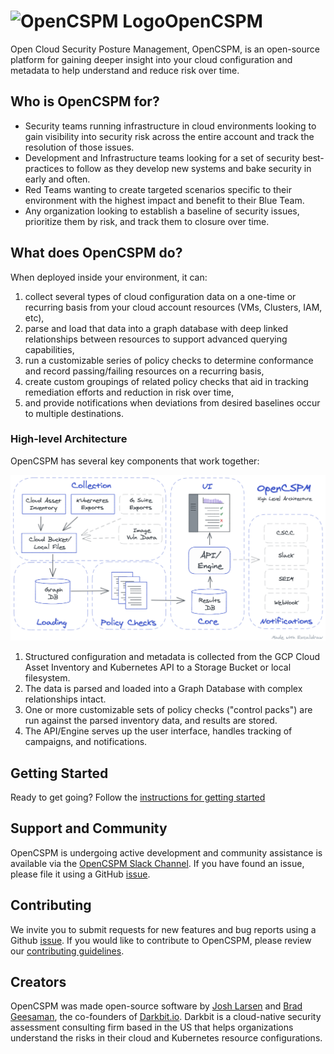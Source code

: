 # ![OpenCSPM Logo](site/image/opencspm-logo.png)OpenCSPM
Open Cloud Security Posture Management, OpenCSPM, is an open-source platform for gaining deeper insight into your cloud configuration and metadata to help understand and reduce risk over time.

## Who is OpenCSPM for?

* Security teams running infrastructure in cloud environments looking to gain visibility into security risk across the entire account and track the resolution of those issues.
* Development and Infrastructure teams looking for a set of security best-practices to follow as they develop new systems and bake security in early and often.
* Red Teams wanting to create targeted scenarios specific to their environment with the highest impact and benefit to their Blue Team.
* Any organization looking to establish a baseline of security issues, prioritize them by risk, and track them to closure over time.

## What does OpenCSPM do?

When deployed inside your environment, it can:

1. collect several types of cloud configuration data on a one-time or recurring basis from your cloud account resources (VMs, Clusters, IAM, etc),
2. parse and load that data into a graph database with deep linked relationships between resources to support advanced querying capabilities,
3. run a customizable series of policy checks to determine conformance and record passing/failing resources on a recurring basis,
4. create custom groupings of related policy checks that aid in tracking remediation efforts and reduction in risk over time,
5. and provide notifications when deviations from desired baselines occur to multiple destinations.

### High-level Architecture

OpenCSPM has several key components that work together:

![opencspm high level architecture diagram](site/img/high-level-arch.png)

1. Structured configuration and metadata is collected from the GCP Cloud Asset Inventory and Kubernetes API to a Storage Bucket or local filesystem.
2. The data is parsed and loaded into a Graph Database with complex relationships intact.
3. One or more customizable sets of policy checks ("control packs") are run against the parsed inventory data, and results are stored.
4. The API/Engine serves up the user interface, handles tracking of campaigns, and notifications.

## Getting Started

Ready to get going?  Follow the [instructions for getting started](site/getting_started.md)

## Support and Community

OpenCSPM is undergoing active development and community assistance is available via the [OpenCSPM Slack Channel](#).  If you have found an issue, please file it using a GitHub [issue](https://github.com/opencspm/opencspm/issues/new).

## Contributing

We invite you to submit requests for new features and bug reports using a Github [issue](https://github.com/opencspm/opencspm/issues/new). If you would like to contribute to OpenCSPM, please review our [contributing guidelines](development.md).

## Creators

OpenCSPM was made open-source software by [Josh Larsen](https://github.com/joshlarsen) and [Brad Geesaman](https://github.com/bgeesaman), the co-founders of [Darkbit.io](https://darkbit.io). Darkbit is a cloud-native security assessment consulting firm based in the US that helps organizations understand the risks in their cloud and Kubernetes resource configurations.
